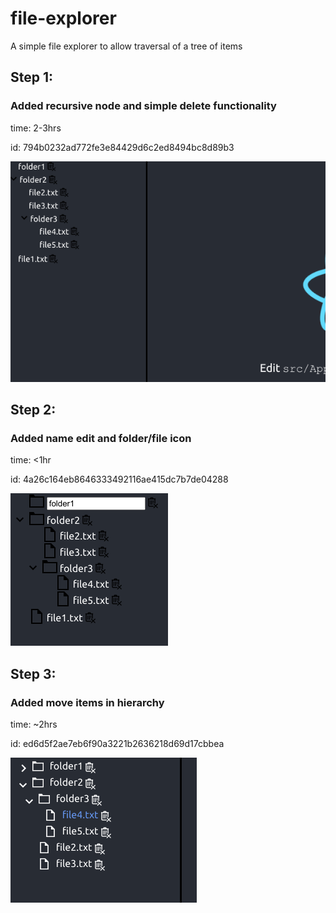 # file-explorer
A simple file explorer to allow traversal of a tree of items


## Step 1:
### Added recursive node and simple delete functionality

time: 2-3hrs

id: 794b0232ad772fe3e84429d6c2ed8494bc8d89b3


![Image of file manager](https://github.com/michael-whelan/file-explorer/blob/master/screen1.png)


## Step 2:
### Added name edit and folder/file icon

time: <1hr

id: 4a26c164eb8646333492116ae415dc7b7de04288


![Image of file manager](https://github.com/michael-whelan/file-explorer/blob/master/screen2.png)


## Step 3:
### Added move items in hierarchy

time: ~2hrs

id: ed6d5f2ae7eb6f90a3221b2636218d69d17cbbea


![Image of file manager](https://github.com/michael-whelan/file-explorer/blob/master/screen3.png)

